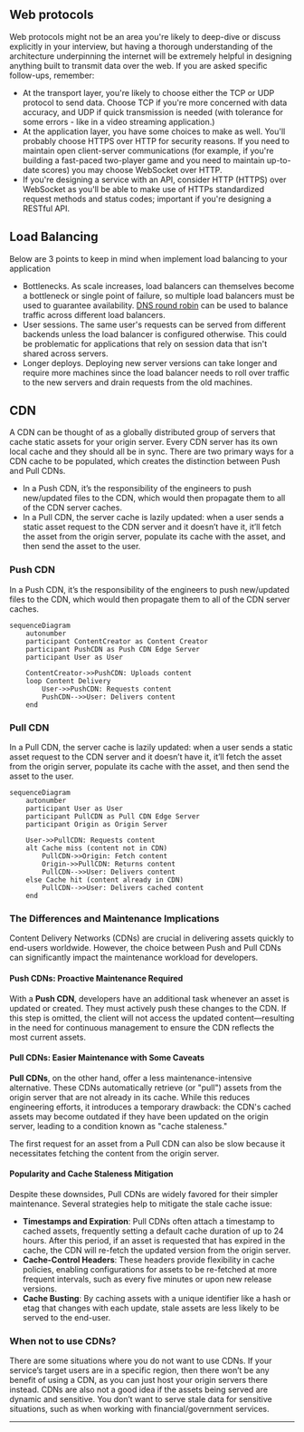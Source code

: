 
## Web protocols

Web protocols might not be an area you're likely to deep-dive or discuss explicitly in your interview, but having a thorough understanding of the architecture underpinning the internet will be extremely helpful in designing anything built to transmit data over the web. If you are asked specific follow-ups, remember:

- At the transport layer, you're likely to choose either the TCP or UDP protocol to send data. Choose TCP if you're more concerned with data accuracy, and UDP if quick transmission is needed (with tolerance for some errors - like in a video streaming application.)
- At the application layer, you have some choices to make as well. You'll probably choose HTTPS over HTTP for security reasons. If you need to maintain open client-server communications (for example, if you're building a fast-paced two-player game and you need to maintain up-to-date scores) you may choose WebSocket over HTTP.
- If you're designing a service with an API, consider HTTP (HTTPS) over WebSocket as you'll be able to make use of HTTPs standardized request methods and status codes; important if you're designing a RESTful API.


## Load Balancing

Below are 3 points to keep in mind when implement load balancing to your application
- Bottlenecks. As scale increases, load balancers can themselves become a bottleneck or single point of failure, so multiple load balancers must be used to guarantee availability. [DNS round robin](https://en.wikipedia.org/wiki/Round-robin_DNS) can be used to balance traffic across different load balancers.
- User sessions. The same user's requests can be served from different backends unless the load balancer is configured otherwise. This could be problematic for applications that rely on session data that isn't shared across servers.
- Longer deploys. Deploying new server versions can take longer and require more machines since the load balancer needs to roll over traffic to the new servers and drain requests from the old machines.

## CDN

A CDN can be thought of as a globally distributed group of servers that cache static assets for your origin server. Every CDN server has its own local cache and they should all be in sync. There are two primary ways for a CDN cache to be populated, which creates the distinction between Push and Pull CDNs. 

- In a Push CDN, it’s the responsibility of the engineers to push new/updated files to the CDN, which would then propagate them to all of the CDN server caches. 
- In a Pull CDN, the server cache is lazily updated: when a user sends a static asset request to the CDN server and it doesn’t have it, it’ll fetch the asset from the origin server, populate its cache with the asset, and then send the asset to the user.

### Push CDN 

In a Push CDN, it’s the responsibility of the engineers to push new/updated files to the CDN, which would then propagate them to all of the CDN server caches. 

```mermaid
sequenceDiagram
    autonumber
    participant ContentCreator as Content Creator
    participant PushCDN as Push CDN Edge Server
    participant User as User

    ContentCreator->>PushCDN: Uploads content
    loop Content Delivery
        User->>PushCDN: Requests content
        PushCDN-->>User: Delivers content
    end
```

### Pull CDN 

In a Pull CDN, the server cache is lazily updated: when a user sends a static asset request to the CDN server and it doesn’t have it, it’ll fetch the asset from the origin server, populate its cache with the asset, and then send the asset to the user.

```mermaid
sequenceDiagram
    autonumber
    participant User as User
    participant PullCDN as Pull CDN Edge Server
    participant Origin as Origin Server

    User->>PullCDN: Requests content
    alt Cache miss (content not in CDN)
        PullCDN->>Origin: Fetch content
        Origin->>PullCDN: Returns content
        PullCDN-->>User: Delivers content
    else Cache hit (content already in CDN)
        PullCDN-->>User: Delivers cached content
    end
```

### The Differences and Maintenance Implications

Content Delivery Networks (CDNs) are crucial in delivering assets quickly to end-users worldwide. However, the choice between Push and Pull CDNs can significantly impact the maintenance workload for developers.

#### Push CDNs: Proactive Maintenance Required

With a **Push CDN**, developers have an additional task whenever an asset is updated or created. They must actively push these changes to the CDN. If this step is omitted, the client will not access the updated content—resulting in the need for continuous management to ensure the CDN reflects the most current assets.

#### Pull CDNs: Easier Maintenance with Some Caveats

**Pull CDNs**, on the other hand, offer a less maintenance-intensive alternative. These CDNs automatically retrieve (or "pull") assets from the origin server that are not already in its cache. While this reduces engineering efforts, it introduces a temporary drawback: the CDN's cached assets may become outdated if they have been updated on the origin server, leading to a condition known as "cache staleness."

The first request for an asset from a Pull CDN can also be slow because it necessitates fetching the content from the origin server.

#### Popularity and Cache Staleness Mitigation

Despite these downsides, Pull CDNs are widely favored for their simpler maintenance. Several strategies help to mitigate the stale cache issue:

- **Timestamps and Expiration**: Pull CDNs often attach a timestamp to cached assets, frequently setting a default cache duration of up to 24 hours. After this period, if an asset is requested that has expired in the cache, the CDN will re-fetch the updated version from the origin server.
- **Cache-Control Headers**: These headers provide flexibility in cache policies, enabling configurations for assets to be re-fetched at more frequent intervals, such as every five minutes or upon new release versions.
- **Cache Busting**: By caching assets with a unique identifier like a hash or etag that changes with each update, stale assets are less likely to be served to the end-user.


### When not to use CDNs?

There are some situations where you do not want to use CDNs. If your service’s target users are in a specific region, then there won’t be any benefit of using a CDN, as you can just host your origin servers there instead. CDNs are also not a good idea if the assets being served are dynamic and sensitive. You don’t want to serve stale data for sensitive situations, such as when working with financial/government services.




----

